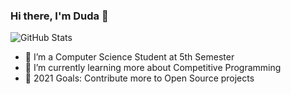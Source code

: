 ### Hi there, I'm Duda 👋


<img align="center" alt="GitHub Stats" scr="https://github-readme-stats.vercel.app/api?username=dudaholandah&show_icons=true"  />

<!--  ![Duda's GitHub stats](https://github-readme-stats.vercel.app/api?username=dudaholandah&theme=default&show_icons=true) -->


- 🔭 I’m a Computer Science Student at 5th Semester
- 🌱 I’m currently learning more about Competitive Programming
- 🥅 2021 Goals: Contribute more to Open Source projects



<!--
**dudaholandah/dudaholandah** is a ✨ _special_ ✨ repository because its `README.md` (this file) appears on your GitHub profile.

Here are some ideas to get you started:

- 🔭 I’m currently working on ...
- 🌱 I’m currently learning ...
- 👯 I’m looking to collaborate on ...
- 🤔 I’m looking for help with ...
- 💬 Ask me about ...
- 📫 How to reach me: ...
- 😄 Pronouns: ...
- ⚡ Fun fact: ...

goal : contribute more on Github 
conect with me
language and tools
-->
